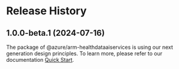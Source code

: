 # Release History
    
## 1.0.0-beta.1 (2024-07-16)

The package of @azure/arm-healthdataaiservices is using our next generation design principles. To learn more, please refer to our documentation [Quick Start](https://aka.ms/azsdk/js/mgmt/quickstart).
